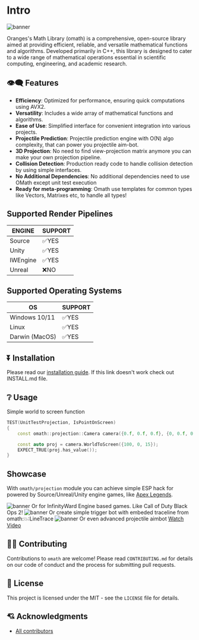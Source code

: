 # Intro

![banner](https://i.imgur.com/SM9ccP6.png)

Oranges's Math Library (omath) is a comprehensive, open-source library aimed at providing efficient, reliable, and versatile mathematical functions and algorithms. Developed primarily in C++, this library is designed to cater to a wide range of mathematical operations essential in scientific computing, engineering, and academic research.

## 👁‍🗨 Features
- **Efficiency**: Optimized for performance, ensuring quick computations using AVX2.
- **Versatility**: Includes a wide array of mathematical functions and algorithms.
- **Ease of Use**: Simplified interface for convenient integration into various projects.
- **Projectile Prediction**: Projectile prediction engine with O(N) algo complexity, that can power you projectile aim-bot.
- **3D Projection**: No need to find view-projection matrix anymore you can make your own projection pipeline.
- **Collision Detection**: Production ready code to handle collision detection by using simple interfaces.
- **No Additional Dependencies**: No additional dependencies need to use OMath except unit test execution
- **Ready for meta-programming**: Omath use templates for common types like Vectors, Matrixes etc, to handle all types!

## Supported Render Pipelines
| ENGINE   | SUPPORT |
|----------|---------|
| Source   | ✅YES    |
| Unity    | ✅YES    |
| IWEngine | ✅YES    |
| Unreal   | ❌NO     |

## Supported Operating Systems

| OS             | SUPPORT |
|----------------|---------|
| Windows 10/11  | ✅YES    |
| Linux          | ✅YES    |
| Darwin (MacOS) | ✅YES    |

## ⏬ Installation
Please read our [installation guide](https://github.com/orange-cpp/omath/blob/main/INSTALL.md). If this link doesn't work check out INSTALL.md file.

## ❔ Usage
Simple world to screen function
```c++
TEST(UnitTestProjection, IsPointOnScreen)
{
    const omath::projection::Camera camera({0.f, 0.f, 0.f}, {0, 0.f, 0.f} , {1920.f, 1080.f}, 110.f, 0.1f, 500.f);

    const auto proj = camera.WorldToScreen({100, 0, 15});
    EXPECT_TRUE(proj.has_value());
}
```
## Showcase

With `omath/projection` module you can achieve simple ESP hack for powered by Source/Unreal/Unity engine games, like [Apex Legends](https://store.steampowered.com/app/1172470/Apex_Legends/).

![banner](https://i.imgur.com/lcJrfcZ.png)
Or for InfinityWard Engine based games. Like Call of Duty Black Ops 2!
![banner](https://i.imgur.com/F8dmdoo.png)
Or create simple trigger bot with embeded traceline from omath::collision::LineTrace
![banner](https://i.imgur.com/fxMjRKo.jpeg)
Or even advanced projectile aimbot
[Watch Video](https://youtu.be/lM_NJ1yCunw?si=5E87OrQMeypxSJ3E)


## 🫵🏻 Contributing
Contributions to `omath` are welcome! Please read `CONTRIBUTING.md` for details on our code of conduct and the process for submitting pull requests.

## 📜 License
This project is licensed under the MIT - see the `LICENSE` file for details.

## 💘 Acknowledgments
-  [All contributors](https://github.com/orange-cpp/omath/graphs/contributors)
